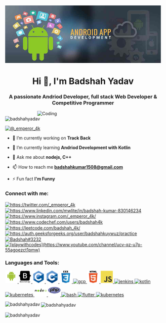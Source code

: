 ![MasterCard](https://github.com/BadshahYadav/Profile_Card_./blob/master/img/banner.jpg)

<h1 align="center">Hi 👋, I'm Badshah Yadav</h1>
<h3 align="center">A passionate Andriod Developer, full stack Web Developer & Competitive Programmer</h3>
<img align="right" alt="Coding" width="400" src="https://cdn.dribbble.com/users/926537/screenshots/4502924/python-2.gif">

<p align="left"> <img src="https://komarev.com/ghpvc/?username=badshahyadav&label=Profile%20views&color=0e75b6&style=flat" alt="badshahyadav" /> </p>

<p align="left"> <a href="https://twitter.com/@_emperor_4k" target="blank"><img src="https://img.shields.io/twitter/follow/@_emperor_4k?logo=twitter&style=for-the-badge" alt="@_emperor_4k" /></a> </p>

- 🔭 I’m currently working on **Track Back**

- 🌱 I’m currently learning **Andriod Development with Kotlin**

- 💬 Ask me about **nodejs, C++**

- 📫 How to reach me **badshahkumar1508@gmail.com**

- ⚡ Fun fact **I'm Funny**

<h3 align="left">Connect with me:</h3>
<p align="left">
<a href="https://twitter.com/https://twitter.com/_emperor_4k" target="blank"><img align="center" src="https://raw.githubusercontent.com/rahuldkjain/github-profile-readme-generator/master/src/images/icons/Social/twitter.svg" alt="https://twitter.com/_emperor_4k" height="30" width="40" /></a>
<a href="https://linkedin.com/in/https://www.linkedin.com/mwlite/in/badshah-kumar-830146234" target="blank"><img align="center" src="https://raw.githubusercontent.com/rahuldkjain/github-profile-readme-generator/master/src/images/icons/Social/linked-in-alt.svg" alt="https://www.linkedin.com/mwlite/in/badshah-kumar-830146234" height="30" width="40" /></a>
<a href="https://instagram.com/https://www.instagram.com/_emperor_4k/" target="blank"><img align="center" src="https://raw.githubusercontent.com/rahuldkjain/github-profile-readme-generator/master/src/images/icons/Social/instagram.svg" alt="https://www.instagram.com/_emperor_4k/" height="30" width="40" /></a>
<a href="https://www.codechef.com/users/https://www.codechef.com/users/badshah4k" target="blank"><img align="center" src="https://cdn.jsdelivr.net/npm/simple-icons@3.1.0/icons/codechef.svg" alt="https://www.codechef.com/users/badshah4k" height="30" width="40" /></a>
<a href="https://www.leetcode.com/https://leetcode.com/badshah_4k/" target="blank"><img align="center" src="https://raw.githubusercontent.com/rahuldkjain/github-profile-readme-generator/master/src/images/icons/Social/leet-code.svg" alt="https://leetcode.com/badshah_4k/" height="30" width="40" /></a>
<a href="https://auth.geeksforgeeks.org/user/https://auth.geeksforgeeks.org/user/badshahkuywuz/practice" target="blank"><img align="center" src="https://raw.githubusercontent.com/rahuldkjain/github-profile-readme-generator/master/src/images/icons/Social/geeks-for-geeks.svg" alt="https://auth.geeksforgeeks.org/user/badshahkuywuz/practice" height="30" width="40" /></a>
<a href="https://discord.gg/Badshah#3232" target="blank"><img align="center" src="https://raw.githubusercontent.com/rahuldkjain/github-profile-readme-generator/master/src/images/icons/Social/discord.svg" alt="Badshah#3232" height="30" width="40" /></a>
<a href="https://www.youtube.com/c/[playwithcodes](https://www.youtube.com/channel/ucv-qz-u7p-55agoezct1pmw)" target="blank"><img align="center" src="https://raw.githubusercontent.com/rahuldkjain/github-profile-readme-generator/master/src/images/icons/Social/youtube.svg" alt="[playwithcodes](https://www.youtube.com/channel/ucv-qz-u7p-55agoezct1pmw)" height="30" width="40" /></a>
</p>

<h3 align="left">Languages and Tools:</h3>
<p align="left"> <a href="https://developer.android.com" target="_blank" rel="noreferrer"> <img src="https://raw.githubusercontent.com/devicons/devicon/master/icons/android/android-original-wordmark.svg" alt="android" width="40" height="40"/> </a> <a href="https://getbootstrap.com" target="_blank" rel="noreferrer"> <img src="https://raw.githubusercontent.com/devicons/devicon/master/icons/bootstrap/bootstrap-plain-wordmark.svg" alt="bootstrap" width="40" height="40"/> </a> <a href="https://www.cprogramming.com/" target="_blank" rel="noreferrer"> <img src="https://raw.githubusercontent.com/devicons/devicon/master/icons/c/c-original.svg" alt="c" width="40" height="40"/> </a> <a href="https://www.w3schools.com/cpp/" target="_blank" rel="noreferrer"> <img src="https://raw.githubusercontent.com/devicons/devicon/master/icons/cplusplus/cplusplus-original.svg" alt="cplusplus" width="40" height="40"/> </a> <a href="https://www.w3schools.com/css/" target="_blank" rel="noreferrer"> <img src="https://raw.githubusercontent.com/devicons/devicon/master/icons/css3/css3-original-wordmark.svg" alt="css3" width="40" height="40"/> </a> <a href="https://cloud.google.com" target="_blank" rel="noreferrer"> <img src="https://www.vectorlogo.zone/logos/google_cloud/google_cloud-icon.svg" alt="gcp" width="40" height="40"/> </a> <a href="https://www.w3.org/html/" target="_blank" rel="noreferrer"> <img src="https://raw.githubusercontent.com/devicons/devicon/master/icons/html5/html5-original-wordmark.svg" alt="html5" width="40" height="40"/> </a> <a href="https://developer.mozilla.org/en-US/docs/Web/JavaScript" target="_blank" rel="noreferrer"> <img src="https://raw.githubusercontent.com/devicons/devicon/master/icons/javascript/javascript-original.svg" alt="javascript" width="40" height="40"/> </a> <a href="https://www.jenkins.io" target="_blank" rel="noreferrer"> <img src="https://www.vectorlogo.zone/logos/jenkins/jenkins-icon.svg" alt="jenkins" width="40" height="40"/> </a> <a href="https://kotlinlang.org" target="_blank" rel="noreferrer"> <img src="https://www.vectorlogo.zone/logos/kotlinlang/kotlinlang-icon.svg" alt="kotlin" width="40" height="40"/> </a> <a href="https://kubernetes.io" target="_blank" rel="noreferrer"> <img src="https://www.vectorlogo.zone/logos/kubernetes/kubernetes-icon.svg" alt="kubernetes" width="40" height="40"/> </a> <a href="https://nodejs.org" target="_blank" rel="noreferrer"> <img src="https://raw.githubusercontent.com/devicons/devicon/master/icons/nodejs/nodejs-original-wordmark.svg" alt="nodejs" width="40" height="40"/> </a> <a href="https://www.php.net" target="_blank" rel="noreferrer"> <img src="https://raw.githubusercontent.com/devicons/devicon/master/icons/php/php-original.svg" alt="php" width="40" height="40"/> </a> <a href="https://www.gnu.org/software/bash/" target="_blank" rel="noreferrer"> <img src="https://www.vectorlogo.zone/logos/gnu_bash/gnu_bash-icon.svg" alt="bash" width="40" height="40"/> </a> <a href="https://flutter.dev" target="_blank" rel="noreferrer"> <img src="https://www.vectorlogo.zone/logos/flutterio/flutterio-icon.svg" alt="flutter" width="40" height="40"/> </a> <a href="https://kubernetes.io" target="_blank" rel="noreferrer"> <img src="https://www.vectorlogo.zone/logos/kubernetes/kubernetes-icon.svg" alt="kubernetes" width="40" height="40"/> </a></p>

<p><img align="left" src="https://github-readme-stats.vercel.app/api/top-langs?username=badshahyadav&show_icons=true&locale=en&layout=compact" alt="badshahyadav" /></p>

<p>&nbsp;<img align="center" src="https://github-readme-stats.vercel.app/api?username=badshahyadav&show_icons=true&locale=en" alt="badshahyadav" /></p>

<p><img align="center" src="https://github-readme-streak-stats.herokuapp.com/?user=badshahyadav&" alt="badshahyadav" /></p>
